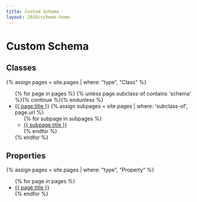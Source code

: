 ```yaml
---
title: Custom Schema
layout: 2020/schema-home
---
```

# Custom Schema

## Classes

{% assign pages = site.pages
  | where: "type", "Class" %}

<!-- markdownlint-disable MD033 -->
<ul>{% for page in pages %}
 {% unless page.subclass-of contains 'schema' %}{% continue %}{% endunless %}
  <li>
    <a href="{{ page.url }}" class="context-cd">{{ page.title }}</a>
    {% assign subpages = site.pages | where: 'subclass-of', page.url %}
    <ul>{% for subpage in subpages %}
      <li>
        <a href="{{ subpage.url }}" class="context-cd">{{ subpage.title }}</a>
      </li>{% endfor %}
    </ul>
  </li>{% endfor %}
</ul>

## Properties

{% assign pages = site.pages
  | where: "type", "Property" %}

<ul>{% for page in pages %}
  <li><a href="{{ page.url }}" class="context-cd">{{ page.title }}</a></li>{% endfor %}
</ul>
<!-- markdownlint-enable MD033 -->
